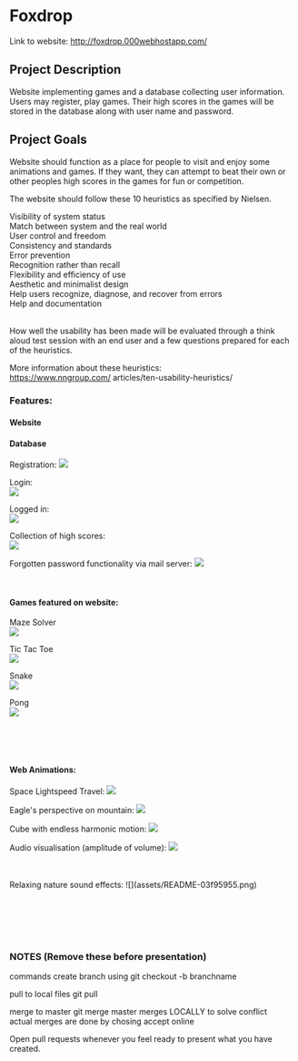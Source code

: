 # Foxdrop
Link to website: 
http://foxdrop.000webhostapp.com/

## Project Description
Website implementing games and a database collecting user information. Users may register, play games. Their high scores in the games will be stored in the database along with user name and password.

## Project Goals

Website should function as a place for people to visit and enjoy some animations and games. If they want, they can attempt to beat their own or other peoples high scores in the games for fun or competition.

The website should follow these 10 heuristics as specified by Nielsen.

Visibility of system status <br>
Match between system and the real world <br>
User control and freedom <br>
Consistency and standards <br>
Error prevention <br>
Recognition rather than recall <br>
Flexibility and efficiency of use <br>
Aesthetic and minimalist design <br>
Help users recognize, diagnose, and recover from errors <br>
Help and documentation <br>
<br>

How well the usability has been made will be evaluated through a think aloud test session with an end user and a few questions prepared for each of the heuristics. <br>

More information about these heuristics: <br>
https://www.nngroup.com/
articles/ten-usability-heuristics/

### Features:

#### Website

#### Database
Registration:
![](assets/README-89edb556.PNG)


Login: <br>
![](assets/README-79218f64.PNG)

Logged in: <br>
![](assets/README-759211cd.png)

Collection of high scores: <br>
![](assets/README-217e2d5a.PNG)


Forgotten password functionality via mail server:
![](assets/README-dca6d69b.PNG)

<br>

#### Games featured on website:
Maze Solver <br>![](assets/README-a23915d8.jpg)

Tic Tac Toe <br>
![](assets/README-2413b152.png)

Snake <br>
![](assets/README-1a481945.jpg)

Pong <br>
![](assets/README-e1c635d6.png)

<br>
<br>
<br>

#### Web Animations:
Space Lightspeed Travel:
![](assets/README-d9c65a14.PNG)

Eagle's perspective on mountain:
![](assets/README-1136a290.PNG)

Cube with endless harmonic motion:
![](assets/README-c0c6689c.png)

Audio visualisation (amplitude of volume):
![](assets/README-11f84947.png)


<br>
<br>
Relaxing nature sound effects:
![](assets/README-03f95955.png)

<br>
<br>
<br>
<br>
<br>
<br>

### NOTES (Remove these before presentation)

commands
create branch using     git checkout -b branchname

pull to local files     git pull

merge to master         git merge master      merges LOCALLY to solve conflict  
actual merges are done by chosing accept online

Open pull requests whenever you feel ready to present what you have created.
